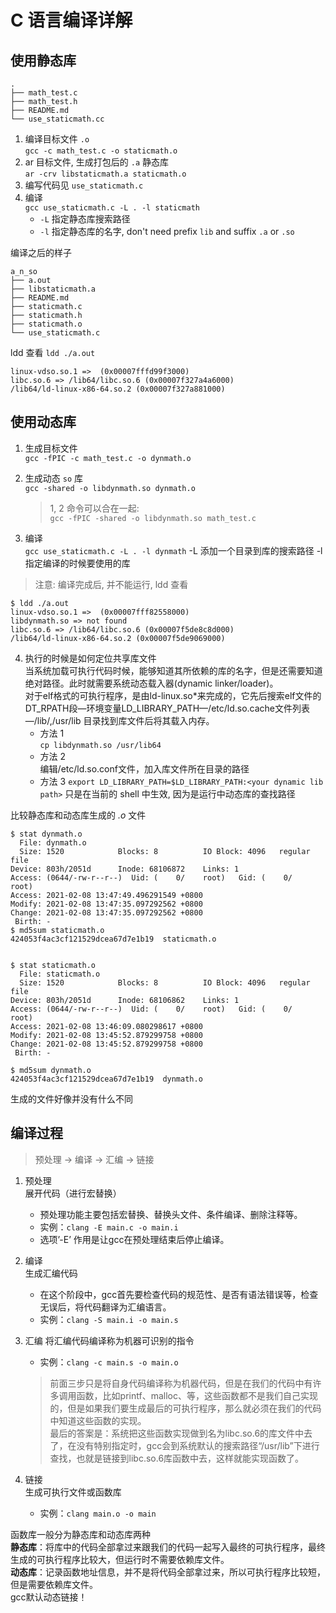 # C 语言编译详解

## 使用静态库  

```
.
├── math_test.c
├── math_test.h
├── README.md
└── use_staticmath.cc
```

1. 编译目标文件 `.o`  
`gcc -c math_test.c -o staticmath.o`  
2. ar 目标文件, 生成打包后的 `.a` 静态库  
`ar -crv libstaticmath.a staticmath.o`  
3. 编写代码见 `use_staticmath.c`  
4. 编译  
`gcc use_staticmath.c -L . -l staticmath`  
    - `-L` 指定静态库搜索路径  
    - `-l` 指定静态库的名字, don't need prefix `lib` and suffix `.a` or `.so`  

编译之后的样子

```
a_n_so
├── a.out
├── libstaticmath.a
├── README.md
├── staticmath.c
├── staticmath.h
├── staticmath.o
└── use_staticmath.c
```

ldd 查看 `ldd ./a.out`  
```
linux-vdso.so.1 =>  (0x00007fffd99f3000)
libc.so.6 => /lib64/libc.so.6 (0x00007f327a4a6000)
/lib64/ld-linux-x86-64.so.2 (0x00007f327a881000)
```  

## 使用动态库

1. 生成目标文件  
`gcc -fPIC -c math_test.c -o dynmath.o`
2. 生成动态 `so` 库  
`gcc -shared -o libdynmath.so dynmath.o`

   > 1, 2 命令可以合在一起:  
   > `gcc -fPIC -shared -o libdynmath.so math_test.c`

3. 编译  
`gcc use_staticmath.c -L . -l dynmath`
-L 添加一个目录到库的搜索路径
-l 指定编译的时候要使用的库

> 注意: 编译完成后, 并不能运行, ldd 查看

```
$ ldd ./a.out 
linux-vdso.so.1 =>  (0x00007fff82558000)
libdynmath.so => not found
libc.so.6 => /lib64/libc.so.6 (0x00007f5de8c8d000)
/lib64/ld-linux-x86-64.so.2 (0x00007f5de9069000)
```

4. 执行的时候是如何定位共享库文件  
当系统加载可执行代码时候，能够知道其所依赖的库的名字，但是还需要知道绝对路径。此时就需要系统动态载入器(dynamic linker/loader)。  
对于elf格式的可执行程序，是由ld-linux.so*来完成的，它先后搜索elf文件的 DT_RPATH段—环境变量LD_LIBRARY_PATH—/etc/ld.so.cache文件列表—/lib/,/usr/lib 目录找到库文件后将其载入内存。  
    - 方法 1  
    `cp libdynmath.so /usr/lib64`
    - 方法 2  
    编辑/etc/ld.so.conf文件，加入库文件所在目录的路径  
    - 方法 3
    `export LD_LIBRARY_PATH=$LD_LIBRARY_PATH:<your dynamic lib path>`
    只是在当前的 shell 中生效, 因为是运行中动态库的查找路径

比较静态库和动态库生成的 *.o* 文件  
```
$ stat dynmath.o
  File: dynmath.o
  Size: 1520            Blocks: 8          IO Block: 4096   regular file
Device: 803h/2051d      Inode: 68106872    Links: 1
Access: (0644/-rw-r--r--)  Uid: (    0/    root)   Gid: (    0/    root)
Access: 2021-02-08 13:47:49.496291549 +0800
Modify: 2021-02-08 13:47:35.097292562 +0800
Change: 2021-02-08 13:47:35.097292562 +0800
 Birth: -
$ md5sum staticmath.o
424053f4ac3cf121529dcea67d7e1b19  staticmath.o


$ stat staticmath.o 
  File: staticmath.o
  Size: 1520            Blocks: 8          IO Block: 4096   regular file
Device: 803h/2051d      Inode: 68106862    Links: 1
Access: (0644/-rw-r--r--)  Uid: (    0/    root)   Gid: (    0/    root)
Access: 2021-02-08 13:46:09.080298617 +0800
Modify: 2021-02-08 13:45:52.879299758 +0800
Change: 2021-02-08 13:45:52.879299758 +0800
 Birth: -

$ md5sum dynmath.o
424053f4ac3cf121529dcea67d7e1b19  dynmath.o
```

生成的文件好像并没有什么不同  

## 编译过程  

> 预处理 -> 编译 -> 汇编 -> 链接

1. 预处理  
展开代码（进行宏替换）
    - 预处理功能主要包括宏替换、替换头文件、条件编译、删除注释等。
    - 实例：`clang -E main.c -o main.i`
    - 选项’-E’ 作用是让gcc在预处理结束后停止编译。

2. 编译  
生成汇编代码  
    - 在这个阶段中，gcc首先要检查代码的规范性、是否有语法错误等，检查无误后，将代码翻译为汇编语言。  
    - 实例：`clang -S main.i -o main.s`  

3. 汇编
将汇编代码编译称为机器可识别的指令  
    - 实例：`clang -c main.s -o main.o`  
    > 前面三步只是将自身代码编译称为机器代码，但是在我们的代码中有许多调用函数，比如printf、malloc、等，这些函数都不是我们自己实现的，但是如果我们要生成最后的可执行程序，那么就必须在我们的代码中知道这些函数的实现。  
    最后的答案是：系统把这些函数实现做到名为libc.so.6的库文件中去了，在没有特别指定时，gcc会到系统默认的搜索路径“/usr/lib”下进行查找，也就是链接到libc.so.6库函数中去，这样就能实现函数了。  

4. 链接  
生成可执行文件或函数库
    - 实例：`clang main.o -o main`

函数库一般分为静态库和动态库两种  
**静态库**：将库中的代码全部拿过来跟我们的代码一起写入最终的可执行程序，最终生成的可执行程序比较大，但运行时不需要依赖库文件。  
**动态库**：记录函数地址信息，并不是将代码全部拿过来，所以可执行程序比较短，但是需要依赖库文件。  
gcc默认动态链接！
